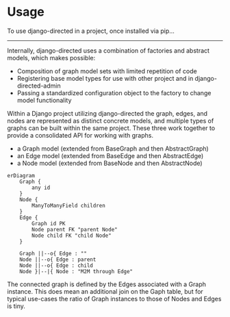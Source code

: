 # Usage

To use django-directed in a project, once installed via pip...

---

Internally, django-directed uses a combination of factories and abstract models, which makes possible:

- Composition of graph model sets with limited repetition of code
- Registering base model types for use with other project and in django-directed-admin
- Passing a standardized configuration object to the factory to change model functionality

Within a Django project utilizing django-directed the graph, edges, and nodes are represented as distinct concrete models, and multiple types of graphs can be built within the same project. These three work together to provide a consolidated API for working with graphs.

- a Graph model (extended from BaseGraph and then AbstractGraph)
- an Edge model (extended from BaseEdge and then AbstractEdge)
- a Node model (extended from BaseNode and then AbstractNode)

```{mermaid}
erDiagram
    Graph {
        any id
    }
    Node {
        ManyToManyField children
    }
    Edge {
        Graph id PK
        Node parent FK "parent Node"
        Node child FK "child Node"
    }

    Graph ||--o{ Edge : ""
    Node ||--o{ Edge : parent
    Node ||--o{ Edge : child
    Node }|--|{ Node : "M2M through Edge"
```

The connected graph is defined by the Edges associated with a Graph instance. This does mean an additional join on the Gaph table, but for typical use-cases the ratio of Graph instances to those of Nodes and Edges is tiny.
